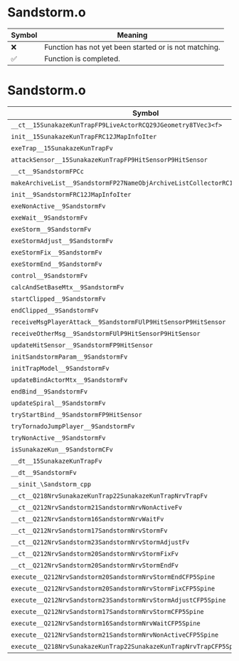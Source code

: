 # Sandstorm.o
| Symbol | Meaning 
| ------------- | ------------- 
| :x: | Function has not yet been started or is not matching. 
| :white_check_mark: | Function is completed. 


# Sandstorm.o
| Symbol | Decompiled? |
| ------------- | ------------- |
| `__ct__15SunakazeKunTrapFP9LiveActorRCQ29JGeometry8TVec3<f>` | :x: |
| `init__15SunakazeKunTrapFRC12JMapInfoIter` | :x: |
| `exeTrap__15SunakazeKunTrapFv` | :x: |
| `attackSensor__15SunakazeKunTrapFP9HitSensorP9HitSensor` | :x: |
| `__ct__9SandstormFPCc` | :x: |
| `makeArchiveList__9SandstormFP27NameObjArchiveListCollectorRC12JMapInfoIter` | :x: |
| `init__9SandstormFRC12JMapInfoIter` | :x: |
| `exeNonActive__9SandstormFv` | :x: |
| `exeWait__9SandstormFv` | :x: |
| `exeStorm__9SandstormFv` | :x: |
| `exeStormAdjust__9SandstormFv` | :x: |
| `exeStormFix__9SandstormFv` | :x: |
| `exeStormEnd__9SandstormFv` | :x: |
| `control__9SandstormFv` | :x: |
| `calcAndSetBaseMtx__9SandstormFv` | :x: |
| `startClipped__9SandstormFv` | :x: |
| `endClipped__9SandstormFv` | :x: |
| `receiveMsgPlayerAttack__9SandstormFUlP9HitSensorP9HitSensor` | :x: |
| `receiveOtherMsg__9SandstormFUlP9HitSensorP9HitSensor` | :x: |
| `updateHitSensor__9SandstormFP9HitSensor` | :x: |
| `initSandstormParam__9SandstormFv` | :x: |
| `initTrapModel__9SandstormFv` | :x: |
| `updateBindActorMtx__9SandstormFv` | :x: |
| `endBind__9SandstormFv` | :x: |
| `updateSpiral__9SandstormFv` | :x: |
| `tryStartBind__9SandstormFP9HitSensor` | :x: |
| `tryTornadoJumpPlayer__9SandstormFv` | :x: |
| `tryNonActive__9SandstormFv` | :x: |
| `isSunakazeKun__9SandstormCFv` | :x: |
| `__dt__15SunakazeKunTrapFv` | :x: |
| `__dt__9SandstormFv` | :x: |
| `__sinit_\Sandstorm_cpp` | :x: |
| `__ct__Q218NrvSunakazeKunTrap22SunakazeKunTrapNrvTrapFv` | :x: |
| `__ct__Q212NrvSandstorm21SandstormNrvNonActiveFv` | :x: |
| `__ct__Q212NrvSandstorm16SandstormNrvWaitFv` | :x: |
| `__ct__Q212NrvSandstorm17SandstormNrvStormFv` | :x: |
| `__ct__Q212NrvSandstorm23SandstormNrvStormAdjustFv` | :x: |
| `__ct__Q212NrvSandstorm20SandstormNrvStormFixFv` | :x: |
| `__ct__Q212NrvSandstorm20SandstormNrvStormEndFv` | :x: |
| `execute__Q212NrvSandstorm20SandstormNrvStormEndCFP5Spine` | :x: |
| `execute__Q212NrvSandstorm20SandstormNrvStormFixCFP5Spine` | :x: |
| `execute__Q212NrvSandstorm23SandstormNrvStormAdjustCFP5Spine` | :x: |
| `execute__Q212NrvSandstorm17SandstormNrvStormCFP5Spine` | :x: |
| `execute__Q212NrvSandstorm16SandstormNrvWaitCFP5Spine` | :x: |
| `execute__Q212NrvSandstorm21SandstormNrvNonActiveCFP5Spine` | :x: |
| `execute__Q218NrvSunakazeKunTrap22SunakazeKunTrapNrvTrapCFP5Spine` | :x: |
